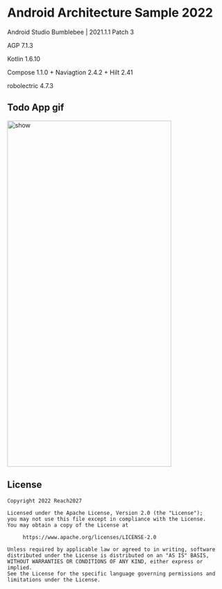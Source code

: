 # Android Architecture Sample 2022

Android Studio Bumblebee | 2021.1.1 Patch 3

AGP 7.1.3

Kotlin 1.6.10

Compose 1.1.0 + Naviagtion 2.4.2 + Hilt 2.41

robolectric 4.7.3

## Todo App gif


<img src="screenshots/todo.gif" alt="show" width="378" height="798" />

## License

```
Copyright 2022 Reach2027

Licensed under the Apache License, Version 2.0 (the "License");
you may not use this file except in compliance with the License.
You may obtain a copy of the License at

     https://www.apache.org/licenses/LICENSE-2.0

Unless required by applicable law or agreed to in writing, software
distributed under the License is distributed on an "AS IS" BASIS,
WITHOUT WARRANTIES OR CONDITIONS OF ANY KIND, either express or implied.
See the License for the specific language governing permissions and
limitations under the License.
```

